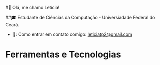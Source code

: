 #👋 Olá, me chamo Letícia!

##:mortar_board: Estudante de Ciências da Computação - Universiadade Federal do Ceará.

- 📩: Como entrar em contato comigo: leticiatp2@gmail.com

# Ferramentas e Tecnologias
 <link rel="stylesheet" href="https://cdn.jsdelivr.net/gh/devicons/devicon@v2.15.1/devicon.min.css">
          

